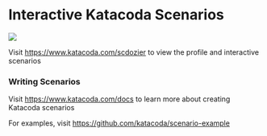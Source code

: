 # Interactive Katacoda Scenarios

[![](http://shields.katacoda.com/katacoda/scdozier/count.svg)](https://www.katacoda.com/scdozier "Get your profile on Katacoda.com")

Visit https://www.katacoda.com/scdozier to view the profile and interactive scenarios

### Writing Scenarios
Visit https://www.katacoda.com/docs to learn more about creating Katacoda scenarios

For examples, visit https://github.com/katacoda/scenario-example

